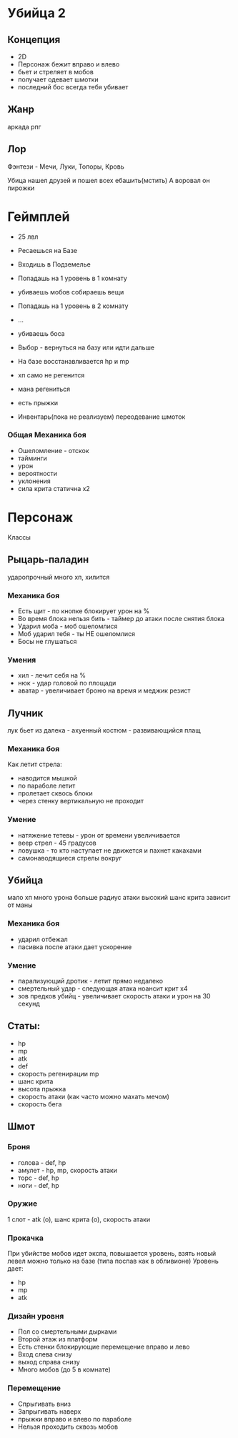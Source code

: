 # Убийца 2

## Концепция
- 2D
- Персонаж бежит вправо и влево 
- бьет и стреляет в мобов
- получает одевает шмотки
- последний бос всегда тебя убивает

## Жанр
 аркада рпг  

## Лор
Фэнтези - Мечи, Луки, Топоры, Кровь

Убица нашел друзей и пошел всех ебашить(мстить)
А воровал он пирожки

# Геймплей
- 25 лвл

- Ресаешься на Базе
- Входишь в Подземелье
- Попадашь на 1 уровень в 1 комнату 
- убиваешь мобов собираешь вещи
- Попадашь на 1 уровень в 2 комнату 
- ...
- убиваешь боса
- Выбор - вернуться на базу или идти дальше
- На базе восстанавливается hp и mp
- хп само не регенится
- мана регениться

- есть прыжки

- Инвентарь(пока не реализуем) переодевание шмоток


### Общая Механика боя
- Ошеломление - отскок 
- тайминги
- урон
- вероятности
- уклонения
- сила крита статична х2


# Персонаж
Классы 
## Рыцарь-паладин 
ударопрочный много хп, хилится 
### Механика боя

- Есть щит - по кнопке блокирует урон на %
- Во время блока нельзя бить - таймер до атаки после снятия блока
- Ударил моба - моб ошеломлися
- Моб ударил тебя - ты НЕ ошеломлися
- Босы не глушаться

### Умения
- хил - лечит себя на %
- нюк - удар головой по площади
- аватар - увеличивает броню на время и меджик резист 

## Лучник 
лук бьет из далека - ахуенный костюм - развивающийся плащ

### Механика боя
Как летит стрела:
- наводится мышкой
- по параболе летит
- пролетает сквось блоки
- через стенку вертикальную не проходит
 
### Умение
 - натяжение тетевы - урон от времени увеличивается
 - веер стрел - 45 градусов  
 - ловушка - то кто наступает не движется и пахнет какахами
 - самонаводящиеся стрелы вокруг 

## Убийца 
мало хп много урона больше радиус атаки высокий шанс крита зависит от маны

### Механика боя
- ударил отбежал
- пасивка после атаки дает ускорение

### Умение
 - парализующий дротик - летит прямо недалеко
 - смертельный удар - следующая атака ноансит крит х4
 - зов предков убийц - увеличивает скорость атаки и урон на 30 секунд


## Статы:
 - hp
 - mp
 - atk
 - def
 - скорость регенирации mp
 - шанс крита  
 - высота прыжка
 - скорость атаки (как часто можно махать мечом)
 - скорость бега
 
## Шмот
### Броня

- голова - def, hp 
- амулет -  hp, mp, скорость атаки
- торс - def, hp
- ноги - def, hp

### Оружие

1 слот - atk (o), шанс крита (o), скорость атаки


### Прокачка
При убийстве мобов идет экспа, повышается уровень, взять новый левел можно только на базе (типа поспав как в обливионе)
Уровень дает:
- hp
- mp
- atk


### Дизайн уровня

- Пол со смертельными дырками
- Второй этаж из платформ
- Есть стенки блокирующие перемещение вправо и лево
- Вход слева снизу
- выход справа снизу
- Много мобов (до 5 в комнате)

###  Перемещение

- Спрыгивать вниз
- Запрыгивать наверх
- прыжки вправо и влево по параболе
- Нельзя проходить сквозь мобов


